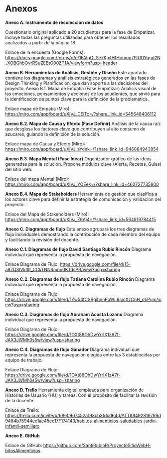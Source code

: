 # Anexos

**Anexo A. Instrumento de recolección de datos**

Cuestionario original aplicado a 20 acudientes para la fase de Empatizar. Incluye todas las preguntas utilizadas para obtener los resultados analizados a partir de la página 18.

Enlace de la encuesta (Google Forms): https://docs.google.com/forms/d/e/1FAIpQLSe7KjxtHfHomup7PlUDYqgd2N_XOBGhbOvrRSuZEBtO00ZT1A/viewform?usp=header 

**Anexo B. Herramientas de Análisis, Gestión y Diseño**
Este apartado contiene los diagramas y análisis estratégicos generados en las fases de Design Thinking y Planificación, que dan soporte a las decisiones del proyecto.
Anexo B.1. Mapa de Empatía (Fase Empatizar)
Análisis visual de las emociones, pensamientos y acciones de los acudientes, que sirvió para la identificación de puntos clave para la definición de la problemática.

Enlace mapa de Empatía (Miro): https://miro.com/app/board/uXjVJ_DEiTc=/?share_link_id=545648406112

**Anexo B.2. Mapa de Causa y Efecto (Fase Definir)**
Análisis de la causa raíz que desglosa los factores clave que contribuyen al alto consumo de azucares, guiando la definición de la solución.

Enlace mapa de Causa y Efecto (Miro): 
https://miro.com/app/board/uXjVJ_aYdnk=/?share_link_id=946884943854

**Anexo B.3. Mapa Mental (Fase Idear)**
Organizador gráfico de las ideas generadas para la solución. Propone módulos clave (Alerta, Recetas, Guías) del sitio web.

Enlace del mapa Mental (Miro): 
https://miro.com/app/board/uXjVJ_YOEek=/?share_link_id=462727735800

**Anexo B.4. Mapa de Stakeholders**
Herramienta de gestión que clasifica a los actores clave para definir la estrategia de comunicación y validación del proyecto.

Enlace del Mapa de Stakeholders (Miro): https://miro.com/app/board/uXjVJ_Z6Aj4=/?share_link_id=564819784415 

**Anexo C. Diagramas de flujo**
Este anexo agrupará los tres diagramas de flujo individuales demostrando la contribución de cada miembro del equipo y facilitando la revisión del docente.

**Anexo C.1. Diagramas de flujo David Santiago Rubio Rincón**
Diagrama individual que representa la propuesta de navegación.

Enlace Diagrama de Flujo: https://drive.google.com/file/d/15-a8ZQ3IVktIIt_CCkTNNRmnn0KTdsPB/view?usp=sharing 

**Anexo C.2. Diagramas de flujo Tatiana Carolina Rubio Rincón**
Diagrama individual que representa la propuesta de navegación.

Enlace Diagrama de Flujo: https://drive.google.com/file/d/1Zw54tCSBgihnnFbWL9smXzCnH_o1iPum/view?usp=sharing 

**Anexo C.3. Diagramas de flujo Abraham Acosta Lozano**
Diagrama individual que representa la propuesta de navegación.

Enlace Diagrama de Flujo: https://drive.google.com/file/d/1OXt88OhDwYrrlX1zA7f-JAX3JWMh0s5w/view?usp=sharing 

**Anexo C.4. Diagramas de flujo Ganador**
Diagrama individual que representa la propuesta de navegación elegida entre las 3 establecidas por equipo de trabajo.

Enlace Diagrama de Flujo: https://drive.google.com/file/d/1OXt88OhDwYrrlX1zA7f-JAX3JWMh0s5w/view?usp=sharing 

**Anexo D. Trello**
Herramienta digital empleada para organización de Historias de Usuario (HU) y tareas. Con el propósito de facilitar la revisión de la docente.

Enlace de Trello: https://trello.com/invite/b/68e0967452a193cb3fdcd64d/ATTI0f492819769d9484b75944ec1ae45ee17F174143/habitos-alimenticios-saludables-jardin-infantil-semillero

**Anexo E. GitHub**

Enlace de GitHub: https://github.com/SantiRubioR/ProyectoSitioWebH-bitosAlimenticios  
